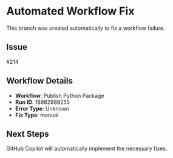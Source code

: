 # Automated Workflow Fix

This branch was created automatically to fix a workflow failure.

## Issue

#214

## Workflow Details

- **Workflow**: Publish Python Package
- **Run ID**: 18982989255
- **Error Type**: Unknown
- **Fix Type**: manual

## Next Steps

GitHub Copilot will automatically implement the necessary fixes.
